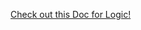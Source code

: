 [Check out this Doc for Logic!](https://docs.google.com/document/d/1WzhNhJezaet1KPHJalpx1m_7Gt5oj9Q3A3uawnwNl9k/edit?tab=t.0#heading=h.ygjuyoi1w4au)
